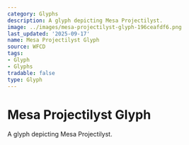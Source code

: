 ```yaml
---
category: Glyphs
description: A glyph depicting Mesa Projectilyst.
image: ../images/mesa-projectilyst-glyph-196ceafdf6.png
last_updated: '2025-09-17'
name: Mesa Projectilyst Glyph
source: WFCD
tags:
- Glyph
- Glyphs
tradable: false
type: Glyph
---
```


# Mesa Projectilyst Glyph

A glyph depicting Mesa Projectilyst.

